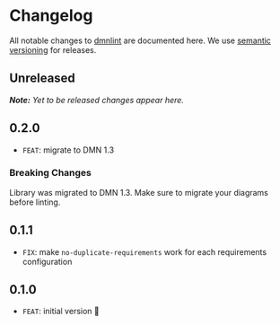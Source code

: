 # Changelog

All notable changes to [dmnlint](https://github.com/bpmn-io/dmnlint) are documented here. We use [semantic versioning](http://semver.org/) for releases.

## Unreleased

___Note:__ Yet to be released changes appear here._

## 0.2.0

* `FEAT`: migrate to DMN 1.3

### Breaking Changes

Library was migrated to DMN 1.3. Make sure to migrate your diagrams before linting.

## 0.1.1

* `FIX`: make `no-duplicate-requirements` work for each requirements configuration

## 0.1.0

* `FEAT`: initial version :tada:
